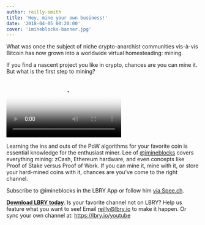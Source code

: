 ```yaml
---
author: reilly-smith
title: 'Hey, mine your own business!'
date: '2018-04-05 00:20:00'
cover: 'imineblocks-banner.jpg'
---
```


What was once the subject of niche crypto-anarchist communities vis-à-vis Bitcoin has now grown into a worldwide virtual homesteading: mining.

If you find a nascent project you like in crypto, chances are you can mine it. But what is the first step to mining?

<video controls poster="https://i.ytimg.com/vi/ALDE5kYNmAU/maxresdefault.jpg" src="https://spee.ch/33dd34d9b54bfa22a764f4372977283ef5ff65c7/ethereumminingat2210mhs.mp4"/></video>

Learning the ins and outs of the PoW algorithms for your favorite coin is essential knowledge for the enthusiast miner. Lee of [@imineblocks](https://open.lbry.io/%40imineblocks) covers everything mining: zCash, Ethereum hardware, and even concepts like Proof of Stake versus Proof of Work. If you can mine it, mine with it, or store your hard-mined coins with it, chances are you've come to the right channel.

Subscribe to @imineblocks in the LBRY App or follow him [via Spee.ch](https://spee.ch/@imineblocks).

[**Download LBRY today**](https://lbry.io/get). Is your favorite channel not on LBRY? Help us feature what you want to see! Email [reilly@lbry.io](mailto:reilly@lbry.io) to make it happen. Or sync your own channel at: https://lbry.io/youtube
